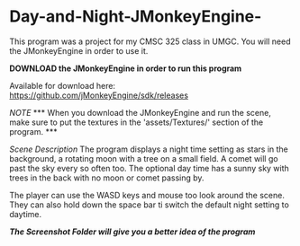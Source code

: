 # Day-and-Night-JMonkeyEngine-

This program was a project for my CMSC 325 class in UMGC. 
You will need the JMonkeyEngine in order to use it.


**DOWNLOAD the JMonkeyEngine in order to run this program**

Available for download here: 
https://github.com/jMonkeyEngine/sdk/releases

*NOTE*
*** When you download the JMonkeyEngine and run the scene, 
make sure to put the textures in the 'assets/Textures/' section of the program. ***

*Scene Description*
The program displays a night time setting as stars in the background, a rotating moon with a tree 
on a small field. A comet will go past the sky every so often too. The optional day time has a 
sunny sky with trees in the back with no moon or comet passing by.

The player can use the WASD keys and mouse too look around the scene. They can also hold 
down the space bar ti switch the default night setting to daytime.

***The Screenshot Folder will give you a better idea of the program***

